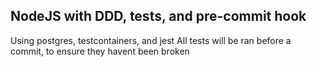 ## NodeJS with DDD, tests, and pre-commit hook

Using postgres, testcontainers, and jest
All tests will be ran before a commit, to ensure they havent been broken